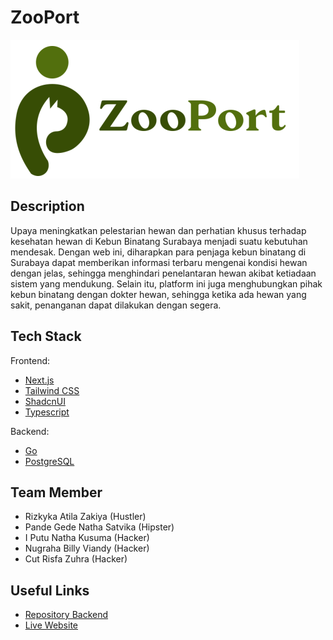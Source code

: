 # ZooPort

![Logo App](https://raw.githubusercontent.com/9-Spontan-ZooPort/9_Spontan_ZooPort-FE/dev/public/LogoZooPort1.svg)

## Description

Upaya meningkatkan pelestarian hewan dan perhatian khusus terhadap kesehatan hewan di Kebun Binatang Surabaya menjadi suatu kebutuhan mendesak. Dengan web ini, diharapkan para penjaga kebun binatang di Surabaya dapat memberikan informasi terbaru mengenai kondisi hewan dengan jelas, sehingga menghindari penelantaran hewan akibat ketiadaan sistem yang mendukung. Selain itu, platform ini juga menghubungkan pihak kebun binatang dengan dokter hewan, sehingga ketika ada hewan yang sakit, penanganan dapat dilakukan dengan segera.

## Tech Stack

Frontend:

- [Next.js](https://nextjs.org)
- [Tailwind CSS](https://tailwindcss.com)
- [ShadcnUI](https://ui.shadcnui.com)
- [Typescript](https://https://www.typescriptlang.org)

Backend:

- [Go](https://go.dev)
- [PostgreSQL](https://https://www.postgresql.org/)

## Team Member

- Rizkyka Atila Zakiya (Hustler)
- Pande Gede Natha Satvika (Hipster)
- I Putu Natha Kusuma (Hacker)
- Nugraha Billy Viandy (Hacker)
- Cut Risfa Zuhra (Hacker)

## Useful Links

- [Repository Backend](https://ahargunyllib.tech)
- [Live Website](https://zooport.netlify.app/)

